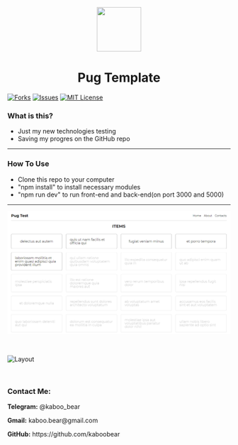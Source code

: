 <p align="center">
    <img src="https://img.icons8.com/bubbles/100/000000/rocket.png" width="100" height="100">
</p>

<h1 align="center">Pug Template</h1>

[![Forks][forks-shield]][forks-url]
[![Issues][issues-shield]][issues-url]
[![MIT License][license-shield]][license-url]

### What is this?
+ Just my new technologies testing
+ Saving my progres on the GitHub repo

<hr>

### How To Use
+ Clone this repo to your computer
+ "npm install" to install necessary modules
+ "npm run dev" to run front-end and back-end(on port 3000 and 5000)

<hr>

![Layout](kaboo1.png)

<br>

![Layout](kaboo2.png)

<br>



<h3>Contact Me:</h3>

<div>
    <p><b>Telegram:</b> @kaboo_bear </p>
</div>

<div>
    <p><b>Gmail:</b> kaboo.bear@gmail.com </p>
</div>

<div>
    <p><b>GitHub:</b> https://github.com/kaboobear</p>
</div>












[forks-shield]: https://img.shields.io/github/forks/kaboobear/Mail-Service?style=flat-square
[forks-url]: https://github.com/kaboobear/Mail-Service/network/members
[issues-shield]: https://img.shields.io/github/issues/kaboobear/Mail-Service.svg?style=flat-square
[issues-url]: https://github.com/kaboobear/Mail-Service/issues
[license-shield]: https://img.shields.io/github/license/kaboobear/Mail-Service.svg?style=flat-square
[license-url]: https://github.com/kaboobear/Mail-Service/blob/master/LICENSE.txt
